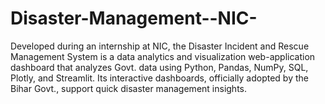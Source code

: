 # Disaster-Management--NIC-
Developed during an internship at NIC, the Disaster Incident and Rescue Management System is a data analytics and visualization web-application dashboard that analyzes Govt. data using Python, Pandas, NumPy, SQL, Plotly, and Streamlit. Its interactive dashboards, officially adopted by the Bihar Govt., support quick disaster management insights.
